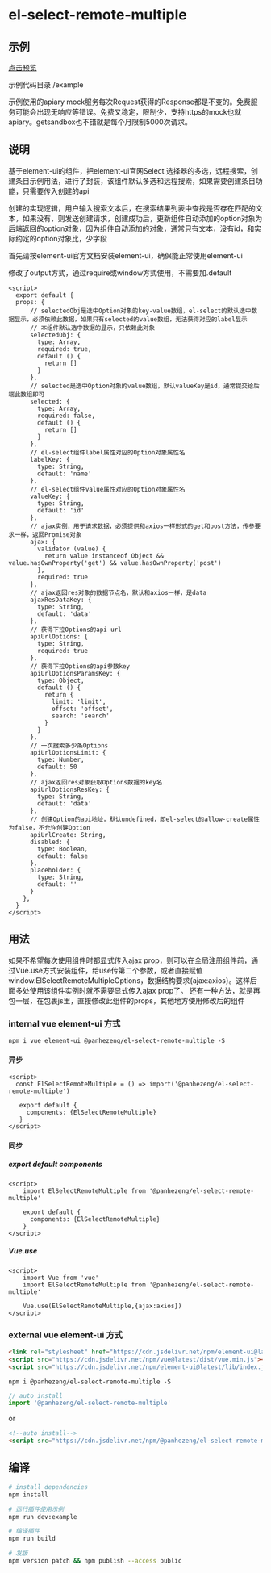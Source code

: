 # el-select-remote-multiple

## 示例

[点击预览](https://panhezeng.github.io/el-select-remote-multiple/)

示例代码目录 /example

示例使用的apiary mock服务每次Request获得的Response都是不变的。免费服务可能会出现无响应等错误。免费又稳定，限制少，支持https的mock也就apiary。getsandbox也不错就是每个月限制5000次请求。

## 说明

基于element-ui的组件，把element-ui官网Select 选择器的多选，远程搜索，创建条目示例用法，进行了封装，该组件默认多选和远程搜索，如果需要创建条目功能，只需要传入创建的api

创建的实现逻辑，用户输入搜索文本后，在搜索结果列表中查找是否存在匹配的文本，如果没有，则发送创建请求，创建成功后，更新组件自动添加的option对象为后端返回的option对象，因为组件自动添加的对象，通常只有文本，没有id，和实际约定的option对象比，少字段

首先请按element-ui官方文档安装element-ui，确保能正常使用element-ui

修改了output方式，通过require或window方式使用，不需要加.default

```vue
<script>
  export default {
  props: {
      // selectedObj是选中Option对象的key-value数组，el-select的默认选中数据显示，必须依赖此数据，如果只有selected的value数组，无法获得对应的label显示
      // 本组件默认选中数据的显示，只依赖此对象
      selectedObj: {
        type: Array,
        required: true,
        default () {
          return []
        }
      },
      // selected是选中Option对象的value数组，默认valueKey是id，通常提交给后端此数组即可
      selected: {
        type: Array,
        required: false,
        default () {
          return []
        }
      },
      // el-select组件label属性对应的Option对象属性名
      labelKey: {
        type: String,
        default: 'name'
      },
      // el-select组件value属性对应的Option对象属性名
      valueKey: {
        type: String,
        default: 'id'
      },
      // ajax实例，用于请求数据，必须提供和axios一样形式的get和post方法，传参要求一样，返回Promise对象
      ajax: {
        validator (value) {
          return value instanceof Object && value.hasOwnProperty('get') && value.hasOwnProperty('post')
        },
        required: true
      },
      // ajax返回res对象的数据节点名，默认和axios一样，是data
      ajaxResDataKey: {
        type: String,
        default: 'data'
      },
      // 获得下拉Options的api url
      apiUrlOptions: {
        type: String,
        required: true
      },
      // 获得下拉Options的api参数key
      apiUrlOptionsParamsKey: {
        type: Object,
        default () {
          return {
            limit: 'limit',
            offset: 'offset',
            search: 'search'
          }
        }
      },
      // 一次搜索多少条Options
      apiUrlOptionsLimit: {
        type: Number,
        default: 50
      },
      // ajax返回res对象获取Options数据的key名
      apiUrlOptionsResKey: {
        type: String,
        default: 'data'
      },
      // 创建Option的api地址，默认undefined，即el-select的allow-create属性为false，不允许创建Option
      apiUrlCreate: String,
      disabled: {
        type: Boolean,
        default: false
      },
      placeholder: {
        type: String,
        default: ''
      }
    },
  }
</script>
```

## 用法

如果不希望每次使用组件时都显式传入ajax prop，则可以在全局注册组件前，通过Vue.use方式安装组件，给use传第二个参数，或者直接赋值window.ElSelectRemoteMultipleOptions，数据结构要求{ajax:axios}。这样后面多处使用该组件实例时就不需要显式传入ajax prop了。
还有一种方法，就是再包一层，在包裹js里，直接修改此组件的props，其他地方使用修改后的组件

### internal vue element-ui 方式

`npm i vue element-ui @panhezeng/el-select-remote-multiple -S`

#### 异步
```vue
<script>
  const ElSelectRemoteMultiple = () => import('@panhezeng/el-select-remote-multiple')

   export default {
     components: {ElSelectRemoteMultiple}
   }
</script>
```

#### 同步

##### export default components
```vue
<script>
    import ElSelectRemoteMultiple from '@panhezeng/el-select-remote-multiple'

    export default {
      components: {ElSelectRemoteMultiple}
    }
</script>
```

##### Vue.use
```vue
<script>
    import Vue from 'vue'
    import ElSelectRemoteMultiple from '@panhezeng/el-select-remote-multiple'

    Vue.use(ElSelectRemoteMultiple,{ajax:axios})
</script>
```

### external vue element-ui 方式

```html
<link rel="stylesheet" href="https://cdn.jsdelivr.net/npm/element-ui@latest/lib/theme-chalk/index.css">
<script src="https://cdn.jsdelivr.net/npm/vue@latest/dist/vue.min.js"></script>
<script src="https://cdn.jsdelivr.net/npm/element-ui@latest/lib/index.js"></script>
```

`npm i @panhezeng/el-select-remote-multiple -S`

```javascript
// auto install
import '@panhezeng/el-select-remote-multiple'
```
or
```html
<!--auto install-->
<script src="https://cdn.jsdelivr.net/npm/@panhezeng/el-select-remote-multiple@latest/dist/el-select-remote-multiple.min.js"></script>
```

## 编译

``` bash
# install dependencies
npm install

# 运行插件使用示例
npm run dev:example

# 编译插件
npm run build

# 发版
npm version patch && npm publish --access public

```

